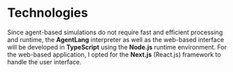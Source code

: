 # Technologies

Since agent-based simulations do not require fast and efficient processing and runtime, the **AgentLang** interpreter as well as the web-based interface will be developed in **TypeScript** using the **Node.js** runtime environment. For the web-based application, I opted for the **Next.js** (React.js) framework to handle the user interface.
